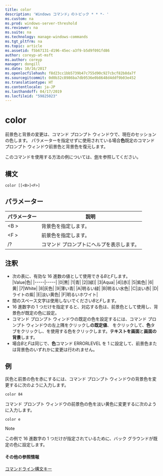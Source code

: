 ```yaml
---
title: color
description: 'Windows コマンド」のトピック * * *- '
ms.custom: na
ms.prod: windows-server-threshold
ms.reviewer: na
ms.suite: na
ms.technology: manage-windows-commands
ms.tgt_pltfrm: na
ms.topic: article
ms.assetid: f5b67131-d196-45ec-a3f9-b5d9f091fd86
author: coreyp-at-msft
ms.author: coreyp
manager: dongill
ms.date: 10/16/2017
ms.openlocfilehash: f8d23cc1bb5739b47c755d90c927cbcf82b8da7f
ms.sourcegitcommit: 0d0b32c8986ba7db9536e0b8648d4ddf9b03e452
ms.translationtype: HT
ms.contentlocale: ja-JP
ms.lasthandoff: 04/17/2019
ms.locfileid: "59825023"
---
```

# <a name="color"></a>color



前景色と背景の変更は、コマンド プロンプト ウィンドウで、現在のセッションの色します。 パラメーターを指定せずに使用されている場合**色**既定のコマンド プロンプト ウィンドウ前景色と背景色を復元します。

このコマンドを使用する方法の例については、[例](#BKMK_examples)を参照してください。

## <a name="syntax"></a>構文

```
color [[<B>]<F>]
```

## <a name="parameters"></a>パラメーター

|パラメーター|説明|
|---------|-----------|
|\<B &GT;|背景色を指定します。|
|\<F &GT;|前景色を指定します。|
|/?|コマンド プロンプトにヘルプを表示します。|

## <a name="remarks"></a>注釈

-   次の表に、有効な 16 進数の値として使用できる*B*と*F*します。  
    |Value|色|
    |-----|-----|
    |0|黒|
    |1|青|
    |2|[緑]|
    |3|Aqua|
    |4|[赤]|
    |5|紫色|
    |6|黄|
    |7|White|
    |8|灰色|
    |9|薄い青|
    |A|明るい緑|
    |B|明るい水色|
    |C|淡い赤|
    |D|ライトの紫|
    |E|淡い黄色|
    |F|明るいホワイト|
-   間のスペース文字は使用しないでください*B*と*F*します。
-   16 進数字の 1 つだけを指定すると、対応する色は、前景色として使用し、背景色が既定の色に設定。
-   コマンド プロンプト ウィンドウの既定の色を設定するには、コマンド プロンプト ウィンドウの左上隅をクリックし**の既定値**、 をクリックして、**色**タブをクリックし、を使用する色をクリックします。**テキストを画面**と**画面の背景**します。
-   場合*B*と*F*は同じで、**色**コマンド ERRORLEVEL を 1 に設定して、前景色または背景色のいずれかに変更は行われません。

## <a name="BKMK_examples"></a>例

灰色と前景の色を赤にするには、コマンド プロンプト ウィンドウの背景色を変更するに次のように入力します。
```
color 84
```
コマンド プロンプト ウィンドウの前景色の色を淡い黄色に変更するに次のように入力します。
```
color e
```

> [!NOTE]
> この例で 16 進数字の 1 つだけが指定されているために、バック グラウンドが既定の色に設定します。

#### <a name="additional-references"></a>その他の参照情報

[コマンドライン構文キー](command-line-syntax-key.md)